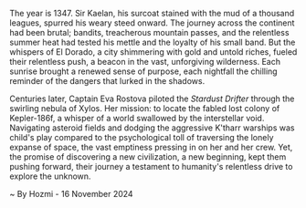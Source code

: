 
The year is 1347.  Sir Kaelan, his surcoat stained with the mud of a thousand leagues, spurred his weary steed onward.  The journey across the continent had been brutal; bandits, treacherous mountain passes, and the relentless summer heat had tested his mettle and the loyalty of his small band.  But the whispers of El Dorado, a city shimmering with gold and untold riches, fueled their relentless push, a beacon in the vast, unforgiving wilderness. Each sunrise brought a renewed sense of purpose, each nightfall the chilling reminder of the dangers that lurked in the shadows.

Centuries later, Captain Eva Rostova piloted the *Stardust Drifter* through the swirling nebula of Xylos.  Her mission: to locate the fabled lost colony of Kepler-186f, a whisper of a world swallowed by the interstellar void.  Navigating asteroid fields and dodging the aggressive K'tharr warships was child's play compared to the psychological toll of traversing the lonely expanse of space, the vast emptiness pressing in on her and her crew.  Yet, the promise of discovering a new civilization, a new beginning, kept them pushing forward, their journey a testament to humanity's relentless drive to explore the unknown.

~ By Hozmi - 16 November 2024
